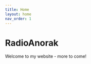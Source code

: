 ```yaml
---
title: Home
layout: home
nav_order: 1
---
```


<h1>RadioAnorak</h1>

Welcome to my website - more to come!